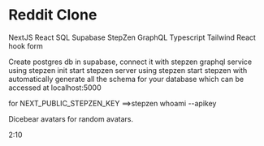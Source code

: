# Reddit Clone

NextJS
React
SQL
Supabase
StepZen
GraphQL
Typescript
Tailwind
React hook form

Create postgres db in supabase,
connect it with stepzen graphql service using stepzen init
start stepzen server using stepzen start
stepzen with automatically generate all the schema for your database
which can be accessed at localhost:5000

for NEXT_PUBLIC_STEPZEN_KEY ==>stepzen whoami --apikey

Dicebear avatars for random avatars.


2:10